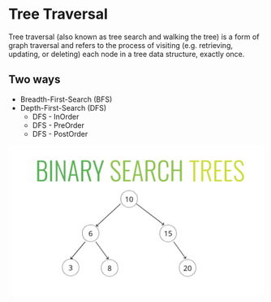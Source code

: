 # Tree Traversal

Tree traversal (also known as tree search and walking the tree) is a form of graph traversal and refers to the process of visiting (e.g. retrieving, updating, or deleting) each node in a tree data structure, exactly once.

## Two ways

- Breadth-First-Search (BFS)
- Depth-First-Search (DFS)
  - DFS - InOrder
  - DFS - PreOrder
  - DFS - PostOrder


![Diagram](https://raw.githubusercontent.com/Rohan-Shakya/coding-interview-with-javascript/main/trees/assets/bst.png)